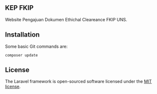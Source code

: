 
## KEP FKIP

Website Pengajuan Dokumen Ethichal Cleareance FKIP UNS.

## Installation
Some basic Git commands are:
```
composer update
```

## License

The Laravel framework is open-sourced software licensed under the [MIT license](https://opensource.org/licenses/MIT).
